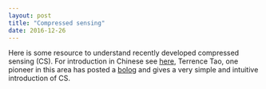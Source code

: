 ```yaml
---
layout: post
title: "Compressed sensing"
date: 2016-12-26
---
```


Here is some resource to understand recently developed compressed sensing (CS). For introduction in Chinese see [here](http://blog.csdn.net/abcjennifer/article/details/7721834), Terrence Tao, one pioneer in this area has posted a [bolog](https://terrytao.wordpress.com/2007/04/13/compressed-sensing-and-single-pixel-cameras/) and gives a very simple and intuitive introduction of CS.
